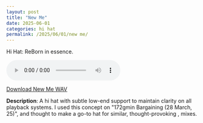 ```yaml
---
layout: post
title: "New Me"
date: 2025-06-01
categories: hi hat
permalink: /2025/06/01/new me/
---
```

Hi Hat: ReBorn in essence.

<audio controls>
  <source src="/assets/audio/hi hat/Hi Hat_New Me_brumalsaito.wav" type="audio/wav">
  Your browser does not support the audio element.
</audio>
<p><a href="/assets/audio/hi hat/Hi Hat_New Me_brumalsaito.wav" download>Download New Me WAV</a></p>

**Description**: A hi hat with subtle low-end support to maintain clarity on all playback systems. I used this concept on "172gmin Bargaining (28 March, 25)", and thought to make a go-to hat for similar, thought-provoking , mixes.